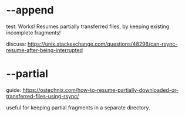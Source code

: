 # --append
test: Works!
Resumes partially transferred files, by keeping existing incomplete fragments!

discuss: https://unix.stackexchange.com/questions/48298/can-rsync-resume-after-being-interrupted


# --partial
guide: https://ostechnix.com/how-to-resume-partially-downloaded-or-transferred-files-using-rsync/

useful for keeping partial fragments in a separate directory.
